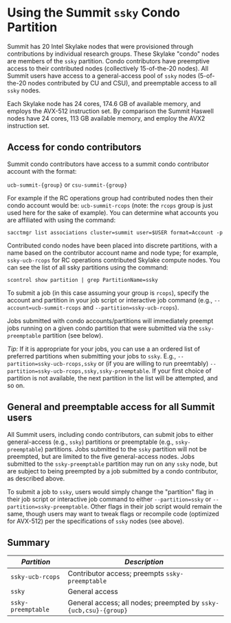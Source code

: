# Using the Summit `ssky` Condo Partition

Summit has 20 Intel Skylake nodes that were provisioned through contributions by individual research groups. These Skylake "condo" nodes are members of the `ssky` partition.  Condo contributors have preemptive access to their contributed nodes (collectively 15-of-the-20 nodes). All Summit users have access to a general-access pool of `ssky` nodes (5-of-the-20 nodes contributed by CU and CSU), and preemptable access to all `ssky` nodes. 

Each Skylake node has 24 cores, 174.6 GB of available memory, and employs the AVX-512 instruction set. By comparison the Summit Haswell nodes have 24 cores, 113 GB available memory, and employ the AVX2 instruction set.

## Access for condo contributors

Summit condo contributors have access to a summit condo contributor account with the format:  

`ucb-summit-{group}`  or  `csu-summit-{group}` 

For example if the RC operations group had contributed nodes then their condo account would be: `ucb-summit-rcops` (note: the `rcops` group is just used here for the sake of example). You can determine what accounts you are affiliated with using the command: 

```
sacctmgr list associations cluster=summit user=$USER format=Account -p
```

Contributed condo nodes have been placed into discrete partitions, with a name based on the contributor account name and node type; for example, `ssky-ucb-rcops` for RC operations contributed Skylake compute nodes. You can see the list of all ssky partitions using the command:

```
scontrol show partition | grep PartitionName=ssky
```

To submit a job (in this case assuming your group is `rcops`), specify the account and partition in your job script or interactive job command (e.g., `--account=ucb-summit-rcops` and `--partition=ssky-ucb-rcops`).

Jobs submitted with condo accounts/partitions will immediately preempt jobs running on a given condo partition that were submitted via the `ssky-preemptable` partition (see below). 

_Tip:_ If it is appropriate for your jobs, you can use a an ordered list of preferred partitions when submitting your jobs to `ssky`. E.g., `--partition=ssky-ucb-rcops,ssky` or (if you are willing to run preemtably) `--partition=ssky-ucb-rcops,ssky,ssky-preemptable`. If your first choice of partition is not available, the next partition in the list will be attempted, and so on.

## General and preemptable access for all Summit users

All Summit users, including condo contributors, can submit jobs to either general-access (e.g., `ssky`) partitions or preemptable (e.g., `ssky-preemptable`) partitions. Jobs submitted to the `ssky` partition will not be preempted, but are limited to the five general-access nodes. Jobs submitted to the `ssky-preemptable` partition may run on any `ssky` node, but are subject to being preempted by a job submitted by a condo contributor, as described above.

To submit a job to `ssky`, users would simply change the "partition" flag in their job script or interactive job command to either `--partition=ssky` or `--partition=ssky-preemptable`.  Other flags in their job script would remain the same, though users may want to tweak flags or recompile code (optimized for AVX-512) per the specifications of `ssky` nodes (see above).

## Summary

| *Partition* | *Description* |
|-----------------|-------------------------------------------------------|
| `ssky-ucb-rcops` | Contributor access; preempts `ssky-preemptable` |
| `ssky` | General access |
| `ssky-preemptable` | General access; all nodes; preempted by `ssky-{ucb,csu}-{group}`|




